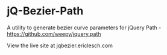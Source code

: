 jQ-Bezier-Path
==============

A utility to generate bezier curve parameters for jQuery Path - https://github.com/weepy/jquery.path

View the live site at jqbezier.ericlesch.com

